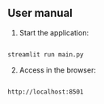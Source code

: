 ## User manual

1. Start the application:

```bash

streamlit run main.py

```

2. Access in the browser:

```bash

http://localhost:8501

```

